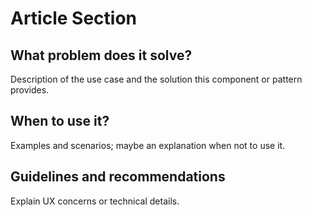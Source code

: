 # Article Section

## What problem does it solve?

Description of the use case and the solution this component or pattern provides.

## When to use it?

Examples and scenarios; maybe an explanation when not to use it.

## Guidelines and recommendations

Explain UX concerns or technical details.
